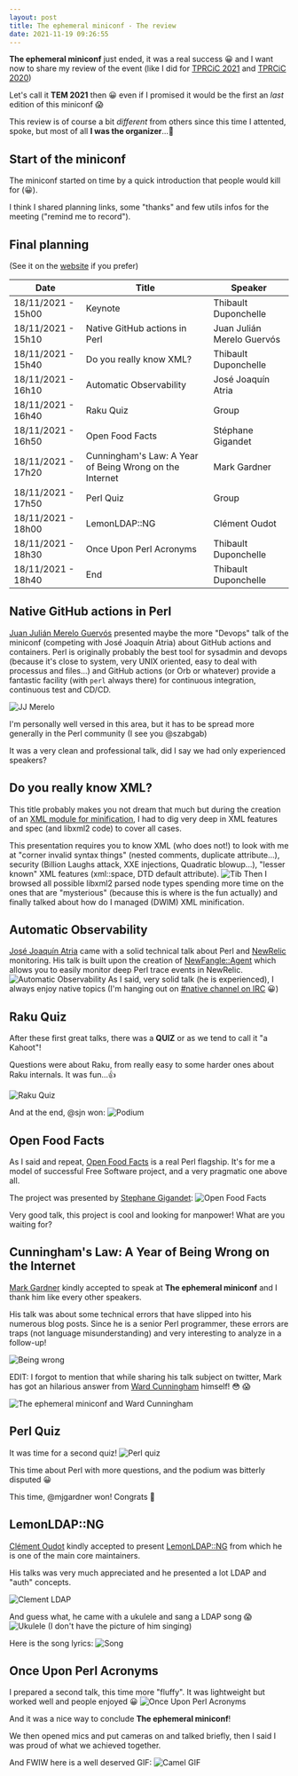 ```yaml
---
layout: post
title: The ephemeral miniconf - The review
date: 2021-11-19 09:26:55
---
```

**The ephemeral miniconf** just ended, it was a real success :grinning: and I want now to share my review of the event (like I did for [TPRCiC 2021](https://dev.to/thibaultduponchelle/tprcic-2021-review-56k3) and [TPRCiC 2020](https://dev.to/thibaultduponchelle/my-tprcic-2020-review-1187))

Let's call it **TEM 2021** then :grinning: even if I promised it would be the first an *last* edition of this miniconf :scream:

This review is of course a bit *different* from others since this time I attented, spoke, but most of all **I was the organizer**...:muscle:

## Start of the miniconf
The miniconf started on time by a quick introduction that people would kill for (:grinning:).

I think I shared planning links, some "thanks" and few utils infos for the meeting ("remind me to record").

## Final planning
(See it on the [website](https://thibaultduponchelle.github.io/the-ephemeral-miniconf/) if you prefer)

| Date                | Title                                                   | Speaker                    |
|---------------------|---------------------------------------------------------|----------------------------|
| 18/11/2021 - 15h00  | Keynote                                                 | Thibault Duponchelle       |
| 18/11/2021 - 15h10  | Native GitHub actions in Perl                           | Juan Julián Merelo Guervós |
| 18/11/2021 - 15h40  | Do you really know XML?                                 | Thibault Duponchelle       |
| 18/11/2021 - 16h10  | Automatic Observability                                 | José Joaquín Atria         |
| 18/11/2021 - 16h40  | Raku Quiz                                               | Group                      |
| 18/11/2021 - 16h50  | Open Food Facts                                         | Stéphane Gigandet          |
| 18/11/2021 - 17h20  | Cunningham's Law: A Year of Being Wrong on the Internet | Mark Gardner               |
| 18/11/2021 - 17h50  | Perl Quiz                                               | Group                      |
| 18/11/2021 - 18h00  | LemonLDAP::NG                                           | Clément Oudot              |
| 18/11/2021 - 18h30  | Once Upon Perl Acronyms                                 | Thibault Duponchelle       |
| 18/11/2021 - 18h40  | End                                                     | Thibault Duponchelle       |

## Native GitHub actions in Perl 	

[Juan Julián Merelo Guervós](https://dev.to/thibaultduponchelle/the-ephemeral-miniconf-speaker-annoucement-4n8f) presented maybe the more "Devops" talk of the miniconf (competing with José Joaquín Atria) about GitHub actions and containers. Perl is originally probably the best tool for sysadmin and devops (because it's close to system, very UNIX oriented, easy to deal with processus and files...) and GitHub actions (or Orb or whatever) provide a fantastic facility (with `perl` always there) for continuous integration, continuous test and CD/CD. 

![JJ Merelo](/assets/images/d3mzibsitm8pe74dggf7.png)

I'm personally well versed in this area, but it has to be spread more generally in the Perl community (I see you @szabgab)

It was a very clean and professional talk, did I say we had only experienced speakers?

## Do you really know XML?
This title probably makes you not dream that much but during the creation of an [XML module for minification](https://metacpan.org/pod/XML::Minifier), I had to dig very deep in XML features and spec (and libxml2 code) to cover all cases. 

This presentation requires you to know XML (who does not!) to look with me at "corner invalid syntax things" (nested comments, duplicate attribute...), security (Billion Laughs attack, XXE injections, Quadratic blowup...), "lesser known" XML features (xml::space, DTD default attribute). 
![Tib](/assets/images/92sfn0i2ail9vn7a2e1m.png)
Then I browsed all possible libxml2 parsed node types spending more time on the ones that are "mysterious" (because this is where is the fun actually) and finally talked about how do I managed (DWIM) XML minification.

## Automatic Observability
[José Joaquín Atria](https://dev.to/thibaultduponchelle/the-ephemeral-miniconf-jose-joaquin-atria-2m5h) came with a solid technical talk about Perl and [NewRelic](https://newrelic.com/) monitoring. His talk is built upon the creation of [NewFangle::Agent](https://github.com/cv-library/NewFangle-Agent) which allows you to easily monitor deep Perl trace events in NewRelic. 
![Automatic Observability](/assets/images/f15szyzf9qydgn6v26bs.png)
As I said, very solid talk (he is experienced), I always enjoy native topics (I'm hanging out on [#native channel on IRC](https://www.irc.perl.org/channels.html) :grinning:)

## Raku Quiz
After these first great talks, there was a **QUIZ** or as we tend to call it "a Kahoot"! 

Questions were about Raku, from really easy to some harder ones about Raku internals. It was fun...:+1:

![Raku Quiz](/assets/images/j4uq2nc2zc5z3lrv2ic0.png)

And at the end, @sjn won:
![Podium](/assets/images/rb1sorv1qhc71gcjrqdr.png)

## Open Food Facts
As I said and repeat, [Open Food Facts](https://fr.openfoodfacts.org/) is a real Perl flagship. It's for me a model of successful Free Software project, and a very pragmatic one above all.

The project was presented by [Stephane Gigandet](https://dev.to/thibaultduponchelle/the-ephemeral-miniconf-speaker-annoucement-314d):
![Open Food Facts](/assets/images/pgk7uqtp5e5465al13un.png)

Very good talk, this project is cool and looking for manpower! What are you waiting for?

## Cunningham's Law: A Year of Being Wrong on the Internet
[Mark Gardner](https://dev.to/thibaultduponchelle/the-ephemeral-miniconf-speaker-presentation-i0e) kindly accepted to speak at **The ephemeral miniconf** and I thank him like every other speakers.

His talk was about some technical errors that have slipped into his numerous blog posts. Since he is a senior Perl programmer, these errors are traps (not language misunderstanding) and very interesting to analyze in a follow-up!

![Being wrong](/assets/images/g8u7d0qqvgzvbwxv23m6.png)

EDIT: I forgot to mention that while sharing his talk subject on twitter, Mark has got an hilarious answer from [Ward Cunningham](https://en.wikipedia.org/wiki/Ward_Cunningham) himself! :flushed: :scream:

![The ephemeral miniconf and Ward Cunningham](/assets/images/46qnorgdn0otr96q1jzu.png)

## Perl Quiz
It was time for a second quiz!
![Perl quiz](/assets/images/en9ugtdmveapv8y3h6hv.png)

This time about Perl with more questions, and the podium was  bitterly disputed :grinning:

This time, @mjgardner won! Congrats :tada:

## LemonLDAP::NG
[Clément Oudot](https://dev.to/thibaultduponchelle/the-ephemeral-miniconf-clement-oudot-2a1a) kindly accepted to present [LemonLDAP::NG](https://lemonldap-ng.org/welcome/) from which he is one of the main core maintainers.

His talks was very much appreciated and he presented a lot LDAP and "auth" concepts.

![Clement LDAP](/assets/images/sy0oxgiry7jp4g7zobm7.png)

And guess what, he came with a ukulele and sang a LDAP song :scream:
![Ukulele](/assets/images/s4y3d20gqcgohk66zm0u.png)
(I don't have the picture of him singing)

Here is the song lyrics:
![Song](/assets/images/iqx47x8lyggzxwqg2kjm.png)

## Once Upon Perl Acronyms
I prepared a second talk, this time more "fluffy". It was lightweight but worked well and people enjoyed :grinning:
![Once Upon Perl Acronyms](/assets/images/6hl5ufeyx0pk9fe38pkf.png)

And it was a nice way to conclude **The ephemeral miniconf**!

We then opened mics and put cameras on and talked briefly, then I said I was proud of what we achieved together.

And FWIW here is a well deserved GIF:
![Camel GIF](/assets/images/7ywrmbxuy9hosgdlfh1h.gif)





